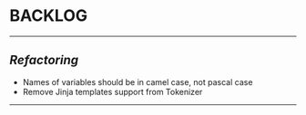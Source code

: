 # BACKLOG

---

## *Refactoring*

- Names of variables should be in camel case, not pascal case
- Remove Jinja templates support from Tokenizer

---

